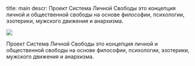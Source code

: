 <meta>
title: main
descr: Проект Система Личной Свободы это концепция личной и общественной свободы на основе философии, психологии, эзотерики, мужского движения и анархизма.
</meta>

![](main.avif)

Проект Система Личной Свободы это концепция личной и общественной свободы на основе философии, психологии, эзотерики, мужского движения и анархизма.
